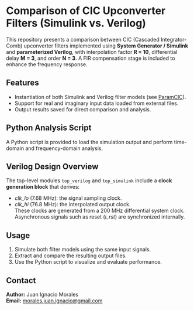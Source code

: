 # Comparison of CIC Upconverter Filters (Simulink vs. Verilog)

This repository presents a comparison between CIC (Cascaded Integrator-Comb) upconverter filters implemented using **System Generator / Simulink** and **parameterized Verilog**, with interpolation factor **R = 10**, differential delay **M = 3**, and order **N = 3**. A FIR compensation stage is included to enhance the frequency response.

## Features

- Instantiation of both Simulink and Verilog filter models (see [ParamCIC](https://github.com/N4ch0M/ParamCIC)).
- Support for real and imaginary input data loaded from external files.
- Output results saved for direct comparison and analysis.

## Python Analysis Script

A Python script is provided to load the simulation output and perform time-domain and frequency-domain analysis.

## Verilog Design Overview

The top-level modules `top_verilog` and `top_simulink` include a **clock generation block** that derives:
- *clk_lo* (7.68 MHz): the signal sampling clock.
- *clk_hi* (76.8 MHz): the interpolated output clock.  
These clocks are generated from a 200 MHz differential system clock. Asynchronous signals such as reset (*i_rst*) are synchronized internally.

## Usage

1. Simulate both filter models using the same input signals.
2. Extract and compare the resulting output files.
3. Use the Python script to visualize and evaluate performance.

## Contact

**Author:** Juan Ignacio Morales  
**Email:** morales.juan.ignacio@gmail.com
